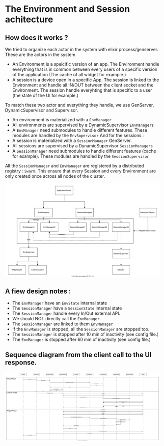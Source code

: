 # The Environment and Session achitecture

## How does it works ?
We tried to organize each actor in the system with elixir process/genserver.
These are the actors in the system.
- An Environment is a speicific version of an app. The Environment handle everything that is in common between every users of a specific version of the application (The cache of all widget for example.)
- A session is a device open in a specific App. The session is linked to the Environment and handle all IN/OUT between the client socket and the Environment. The session handle everyhting that is specific to a user (the state of the UI for example.)

To match these two actor and everything they handle, we use GenServer, DynamicSupervisor and Supervisor.
- An environment is materialized with a `EnvManager`
- All environments are supervised by a DynamicSupervisor `EnvManagers`
- A `EnvManager` need submodules to handle different features. These modules are handled by the `EnvSupervisor`
And for the sessions :
- A session is materialized with a `SessionManager` GenServer.
- All sessions are supervised by a DynamicSupervisor `SessionManagers`
- A `SessionManager` need submodules to handle different features (cache for example). These modules are handled by the `SessionSupervisor`

All the `SessionManager` and `EnvManager` are registered by a distributed registry : `Swarm`. This ensure that every Session and every Environment are only created once across all nodes of the cluster.

![Env and Session Tree](diagrams/EnvSessionTree.svg)


## A fiew design notes :
- The `EnvManager` have an `EnvState` internal state
- The `SessionManager` have a `SessionState` internal state
- The `SessionManager` handle every In/Out external API.
- We should NOT directly call the `EnvManager`.
- The `SessionManager` are linked to them `EnvManager`
- If the `EnvManager` is stopped, all the `SessionManager` are stopped too.
- The `SessionManager` is stopped after 10 min of inactivity (see config file.)
- The `EnvManager` is stopped after 60 min of inactivity (see config file.)

## Sequence diagram from the client call to the UI response.
![Sequence Diagram](diagrams/SequenceWidget.svg)
